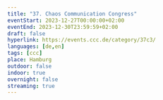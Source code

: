 ```yaml
---
title: "37. Chaos Communication Congress"
eventStart: 2023-12-27T00:00:00+02:00
eventEnd: 2023-12-30T23:59:59+02:00
draft: false
hyperlink: https://events.ccc.de/category/37c3/
languages: [de,en]
tags: [ccc]
place: Hamburg
outdoor: false
indoor: true
overnight: false
streaming: true
---
```


